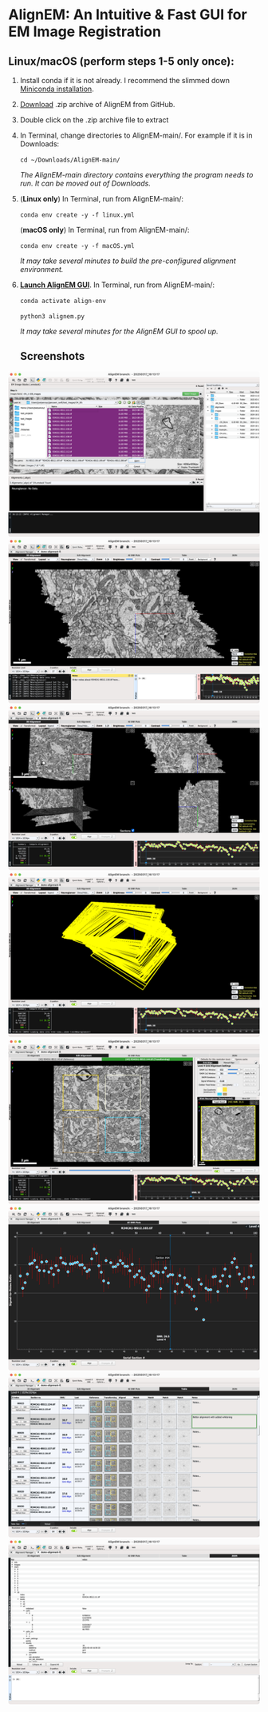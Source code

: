 # AlignEM: An Intuitive & Fast GUI for EM Image Registration

## Linux/macOS (perform steps 1-5 only once):
1. Install conda if it is not already. I recommend the slimmed down [Miniconda installation](https://www.anaconda.com/docs/getting-started/miniconda/install).
2. [Download](https://github.com/joelyancey/AlignEM/archive/refs/heads/main.zip) .zip archive of AlignEM from GitHub.
3. Double click on the .zip archive file to extract
4. In Terminal, change directories to AlignEM-main/. For example if it is in Downloads:
   
   `cd ~/Downloads/AlignEM-main/`
   
   *The AlignEM-main directory contains everything the program needs to run. It can be moved out of Downloads.*

5. (**Linux only**) In Terminal, run from AlignEM-main/:

   `conda env create -y -f linux.yml`

   (**macOS only**) In Terminal, run from AlignEM-main/:
   
   `conda env create -y -f macOS.yml`
   
   *It may take several minutes to build the pre-configured alignment environment.*
7. <ins>**Launch AlignEM GUI**</ins>. In Terminal, run from AlignEM-main/:
   
   `conda activate align-env`
   
   `python3 alignem.py`
   
   *It may take several minutes for the AlignEM GUI to spool up.*

   ## Screenshots

![screenshot](assets/screenshot00.png)
![screenshot](assets/screenshot17.png)
![screenshot](assets/screenshot07.png)
![screenshot](assets/screenshot08.png)
![screenshot](assets/screenshot10.png)
![screenshot](assets/screenshot11.png)
![screenshot](assets/screenshot12.png)
![screenshot](assets/screenshot14.png)


    

